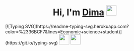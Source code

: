 <h1 align="center">Hi, I'm <a href="https://github.com/ShirshovDIM" target="_blank">Dima</a> 
<img src="https://github.com/blackcater/blackcater/raw/main/images/Hi.gif" height="32"/></h1>
[![Typing SVG](https://readme-typing-svg.herokuapp.com?color=%2336BCF7&lines=Economic+science+student)](https://git.io/typing-svg)

<img height="32" width="32" src="https://github-readme-stats.vercel.app/api/top-langs/?username=ShirshovDIM&layout=compact)](https://github.com/ShirshovDIM/github-readme-stats)" />
<img height="32" width="32" src="https://www.codewars.com/users/username/badges/large)](https://www.codewars.com/users/ShirshovDIM)"/> 
